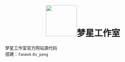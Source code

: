 # <div align="center"><img src="https://i.loli.net/2019/02/24/5c717b0aed28f.png" width = "100" height = "100">梦星工作室<div>
梦星工作室官方网站源代码<br/>
搭建：`fanmok` `Ds_peng`
